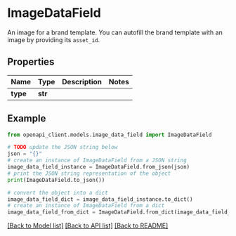 # ImageDataField

An image for a brand template. You can autofill the brand template with an image by providing its `asset_id`.

## Properties

Name | Type | Description | Notes
------------ | ------------- | ------------- | -------------
**type** | **str** |  | 

## Example

```python
from openapi_client.models.image_data_field import ImageDataField

# TODO update the JSON string below
json = "{}"
# create an instance of ImageDataField from a JSON string
image_data_field_instance = ImageDataField.from_json(json)
# print the JSON string representation of the object
print(ImageDataField.to_json())

# convert the object into a dict
image_data_field_dict = image_data_field_instance.to_dict()
# create an instance of ImageDataField from a dict
image_data_field_from_dict = ImageDataField.from_dict(image_data_field_dict)
```
[[Back to Model list]](../README.md#documentation-for-models) [[Back to API list]](../README.md#documentation-for-api-endpoints) [[Back to README]](../README.md)


